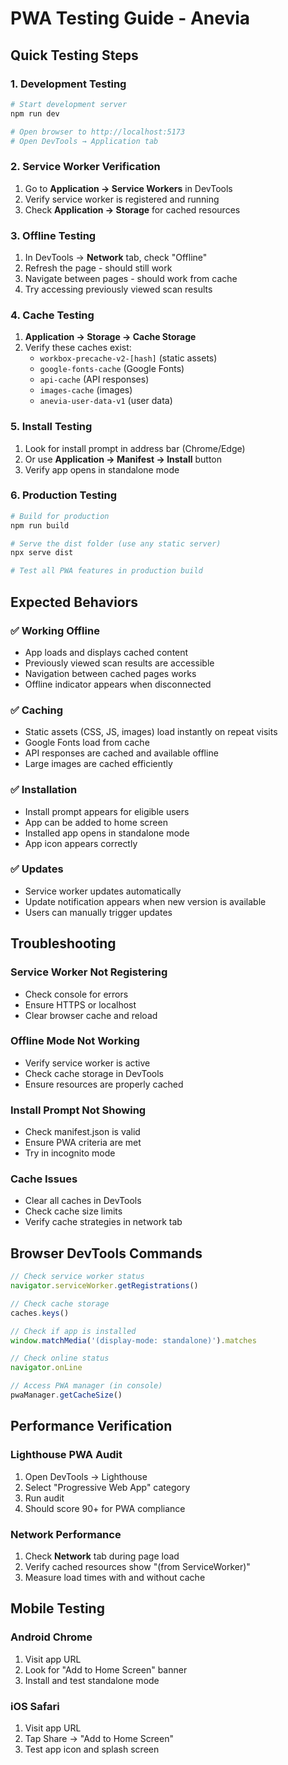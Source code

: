 # PWA Testing Guide - Anevia

## Quick Testing Steps

### 1. Development Testing
```bash
# Start development server
npm run dev

# Open browser to http://localhost:5173
# Open DevTools → Application tab
```

### 2. Service Worker Verification
1. Go to **Application → Service Workers** in DevTools
2. Verify service worker is registered and running
3. Check **Application → Storage** for cached resources

### 3. Offline Testing
1. In DevTools → **Network** tab, check "Offline"
2. Refresh the page - should still work
3. Navigate between pages - should work from cache
4. Try accessing previously viewed scan results

### 4. Cache Testing
1. **Application → Storage → Cache Storage**
2. Verify these caches exist:
   - `workbox-precache-v2-[hash]` (static assets)
   - `google-fonts-cache` (Google Fonts)
   - `api-cache` (API responses)
   - `images-cache` (images)
   - `anevia-user-data-v1` (user data)

### 5. Install Testing
1. Look for install prompt in address bar (Chrome/Edge)
2. Or use **Application → Manifest → Install** button
3. Verify app opens in standalone mode

### 6. Production Testing
```bash
# Build for production
npm run build

# Serve the dist folder (use any static server)
npx serve dist

# Test all PWA features in production build
```

## Expected Behaviors

### ✅ Working Offline
- App loads and displays cached content
- Previously viewed scan results are accessible
- Navigation between cached pages works
- Offline indicator appears when disconnected

### ✅ Caching
- Static assets (CSS, JS, images) load instantly on repeat visits
- Google Fonts load from cache
- API responses are cached and available offline
- Large images are cached efficiently

### ✅ Installation
- Install prompt appears for eligible users
- App can be added to home screen
- Installed app opens in standalone mode
- App icon appears correctly

### ✅ Updates
- Service worker updates automatically
- Update notification appears when new version is available
- Users can manually trigger updates

## Troubleshooting

### Service Worker Not Registering
- Check console for errors
- Ensure HTTPS or localhost
- Clear browser cache and reload

### Offline Mode Not Working
- Verify service worker is active
- Check cache storage in DevTools
- Ensure resources are properly cached

### Install Prompt Not Showing
- Check manifest.json is valid
- Ensure PWA criteria are met
- Try in incognito mode

### Cache Issues
- Clear all caches in DevTools
- Check cache size limits
- Verify cache strategies in network tab

## Browser DevTools Commands

```javascript
// Check service worker status
navigator.serviceWorker.getRegistrations()

// Check cache storage
caches.keys()

// Check if app is installed
window.matchMedia('(display-mode: standalone)').matches

// Check online status
navigator.onLine

// Access PWA manager (in console)
pwaManager.getCacheSize()
```

## Performance Verification

### Lighthouse PWA Audit
1. Open DevTools → Lighthouse
2. Select "Progressive Web App" category
3. Run audit
4. Should score 90+ for PWA compliance

### Network Performance
1. Check **Network** tab during page load
2. Verify cached resources show "(from ServiceWorker)"
3. Measure load times with and without cache

## Mobile Testing

### Android Chrome
1. Visit app URL
2. Look for "Add to Home Screen" banner
3. Install and test standalone mode

### iOS Safari
1. Visit app URL
2. Tap Share → "Add to Home Screen"
3. Test app icon and splash screen
